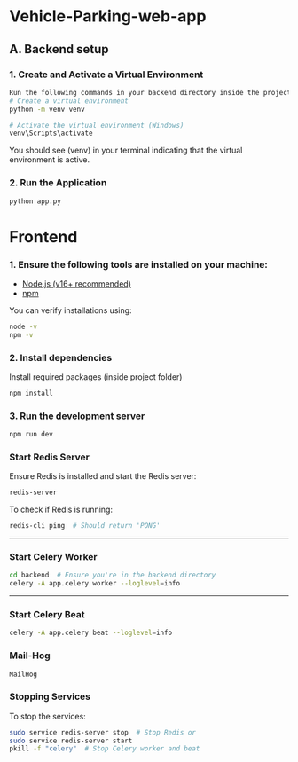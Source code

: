 # Vehicle-Parking-web-app
## A. Backend setup

### 1. Create and Activate a Virtual Environment 

```bash
Run the following commands in your backend directory inside the project directory:
# Create a virtual environment
python -m venv venv

# Activate the virtual environment (Windows)
venv\Scripts\activate
```
You should see (venv) in your terminal indicating that the virtual environment is active.

### 2. Run the Application

```bash
python app.py
```
# Frontend
### 1. Ensure the following tools are installed on your machine:

- [Node.js (v16+ recommended)](https://nodejs.org/)
- [npm](https://www.npmjs.com/)

You can verify installations using:

```bash
node -v
npm -v
```

### 2. Install dependencies

Install required packages (inside project folder)

```bash
npm install
```
### 3. Run the development server

```bash
npm run dev
```
### Start Redis Server
Ensure Redis is installed and start the Redis server:
```bash
redis-server
```
To check if Redis is running:
```bash
redis-cli ping  # Should return 'PONG'
```

---
### Start Celery Worker
```bash
cd backend  # Ensure you're in the backend directory
celery -A app.celery worker --loglevel=info
```

---
### Start Celery Beat
```bash
celery -A app.celery beat --loglevel=info
```
### Mail-Hog
```bash
MailHog
```
### **Stopping Services**
To stop the services:
```bash
sudo service redis-server stop  # Stop Redis or
sudo service redis-server start 
pkill -f "celery"  # Stop Celery worker and beat
```

